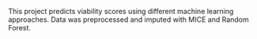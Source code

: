 This project predicts viability scores using different machine learning approaches.
Data was preprocessed and imputed with MICE and Random Forest. 
